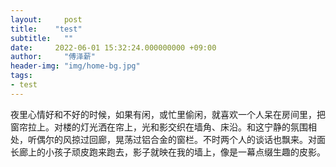 ```yaml
---
layout:     post
title:    "test"
subtitle:   ""
date:     2022-06-01 15:32:24.000000000 +09:00
author:     "傅泽薪"
header-img: "img/home-bg.jpg"
tags:
- test
---
```


夜里心情好和不好的时候，如果有闲，或忙里偷闲，就喜欢一个人呆在房间里，把窗帘拉上。对楼的灯光洒在帘上，光和影交织在墙角、床沿。和这宁静的氛围相处，听偶尔的风掠过回廊，晃荡过铝合金的窗栏。不时两个人的谈话也飘来。对面长廊上的小孩子顽皮跑来跑去，影子就映在我的墙上，像是一幕点缀生趣的皮影。
